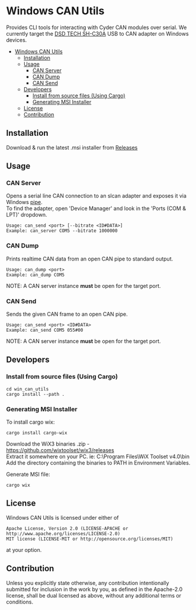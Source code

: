 # Windows CAN Utils

Provides CLI tools for interacting with Cyder CAN modules over serial. We currently target the [DSD TECH SH-C30A](https://www.deshide.com/product-details_SH-C30A.html) USB to CAN adapter on Windows devices.

- [Windows CAN Utils](#windows-can-utils)
  - [Installation](#installation)
  - [Usage](#usage)
    - [CAN Server](#can-server)
    - [CAN Dump](#can-dump)
    - [CAN Send](#can-send)
  - [Developers](#developers)
    - [Install from source files (Using Cargo)](#install-from-source-files-using-cargo)
    - [Generating MSI Installer](#generating-msi-installer)
  - [License](#license)
  - [Contribution](#contribution)


## Installation
Download & run the latest .msi installer from [Releases](https://github.com/Cyborg-Dynamics-Engineering/win-can-utils/releases)

## Usage
### CAN Server
Opens a serial line CAN connection to an slcan adapter and exposes it via Windows [pipe](https://learn.microsoft.com/en-us/windows/win32/ipc/pipes).<br>
To find the adapter, open 'Device Manager' and look in the 'Ports (COM & LPT)' dropdown.
```
Usage: can_send <port> [--bitrate <ID#DATA>]
Example: can_server COM5 --bitrate 1000000
```

### CAN Dump
Prints realtime CAN data from an open CAN pipe to standard output.
```
Usage: can_dump <port>
Example: can_dump COM5
```
NOTE: A CAN server instance **must** be open for the target port.

### CAN Send
Sends the given CAN frame to an open CAN pipe.
```
Usage: can_send <port> <ID#DATA>
Example: can_send COM5 055#00
```
NOTE: A CAN server instance **must** be open for the target port.

## Developers

### Install from source files (Using Cargo)
```
cd win_can_utils
cargo install --path .
```

### Generating MSI Installer
To install cargo wix:
```
cargo install cargo-wix
```

Download the WiX3 binaries .zip - https://github.com/wixtoolset/wix3/releases<br>
Extract it somewhere on your PC. ie: C:\Program Files\WiX Toolset v4.0\bin\
Add the directory containing the binaries to PATH in Environment Variables.

Generate MSI file:
```
cargo wix
```

## License
Windows CAN Utils is licensed under either of

    Apache License, Version 2.0 (LICENSE-APACHE or http://www.apache.org/licenses/LICENSE-2.0)
    MIT license (LICENSE-MIT or http://opensource.org/licenses/MIT)

at your option.


## Contribution
Unless you explicitly state otherwise, any contribution intentionally submitted for inclusion in the work by you, as defined in the Apache-2.0 license, shall be dual licensed as above, without any additional terms or conditions.
